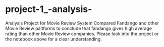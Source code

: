 # project-1_-analysis-
Analysis Project for Movie Review System 
Compared Fandango and other Movie Review paltforms to conclude that fandango gives high average rating than other Movie Review companies.
Please look into the project or the notebook above for a clear understanding.
